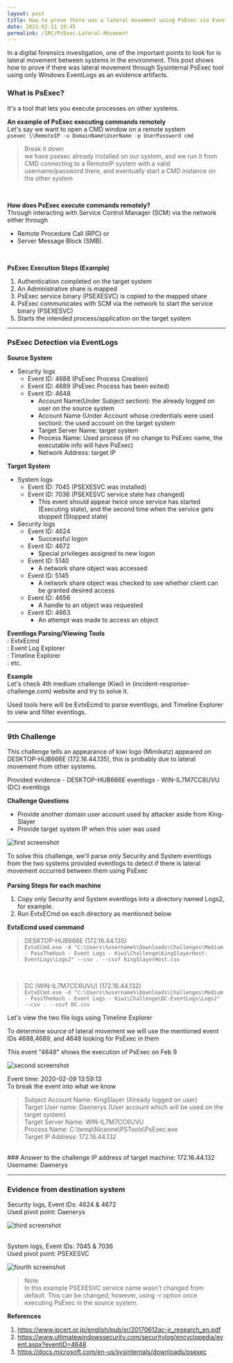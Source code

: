 ```yaml
---
layout: post
title: How to prove there was a lateral movement using PsExec via EventLogs?
date: 2021-02-21 19:45
permalink: /IRC/PsExec-Lateral-Movement
---
```


In a digital forensics investigation, one of the important points to look for is lateral movement between systems in the environment. This post shows how to prove if there was lateral movement through Sysinternal PsExec tool using only Windows EventLogs as an evidence artifacts.

###  What is PsExec?
It's a tool that lets you execute processes on other systems.


**An example of PsExec executing commands remotely**<br>
Let's say we want to open a CMD window on a remote system<br>
`psexec \\RemoteIP -u DomainName\UserName -p UserPassword cmd`<br>

> Break it down<br>
we have psexec already installed on our system, and we run it from CMD connecting to a RemoteIP system with a valid username/password there, and eventually start a CMD instance on the other system

<br>

**How does PsExec execute commands remotely?**<br>
Through interacting with Service Control Manager (SCM) via the network either through 
- Remote Procedure Call (RPC) or 
- Server Message Block (SMB).<br>
<br>

**PsExec Execution Steps (Example)**
1. Authentication completed on the target system<br>
2. An Administrative share is mapped<br>
3. PsExec service binary (PSEXESVC) is copied to the mapped share<br>
4. PsExec communicates with SCM via the network to start the service binary (PSEXESVC)<br>
5. Starts the intended process/application on the target system<br>


***

### PsExec Detection via EventLogs

**Source System**<br>
- Security logs<br>
    - Event ID: 4688 (PsExec Process Creation)
    -  Event ID: 4689 (PsExec Process has been exited)
    -  Event ID: 4648
	    -  Account Name(Under Subject section): the already logged on user on the source system
	    -  Account Name (Under Account whose credentials were used section): the used account on the target system
	    -  Target Server Name: target system
	    -  Process Name: Used process (if no change to PsExec name, the executable info will have PsExec)
	    -  Network Address: target IP

**Target System**<br>
- System logs
	- Event ID: 7045 (PSEXESVC was installed)
	- Event ID: 7036 (PSEXESVC service state has changed)
		- This event should appear twice once service has started (Executing state), and the second time when the service gets stopped (Stopped state)
- Security logs
	- Event ID: 4624
		- Successful logon
	- Event ID: 4672
		- Special privileges assigned to new logon
	- Event ID: 5140
		- A network share object was accessed
	- Event ID: 5145
		- A network share object was checked to see whether client can be granted desired access
	- Event ID: 4656
		- A handle to an object was requested
	- Event ID: 4663
		- An attempt was made to access an object

**Eventlogs Parsing/Viewing Tools**<br>
: EvtxEcmd<br>
: Event Log Explorer<br>
: Timeline Explorer<br>
: etc.<br>


**Example**<br>
Let's check 4th medium challenge (Kiwi) in (incident-response-challenge.com) website and try to solve it.

Used tools here will be EvtxEcmd to parse eventlogs, and Timeline Explorer to view and filter eventlogs.

---

### 9th Challenge

This challenge tells an appearance of kiwi logo (Mimikatz) appeared on DESKTOP-HUB666E (172.16.44.135), this is probably due to lateral movement from other systems.

Provided evidence
	- DESKTOP-HUB666E eventlogs
	- WIN-IL7M7CC6UVU (DC) eventlogs

**Challenge Questions**
- Provide another domain user account used by attacker aside from King-Slayer<br>
- Provide target system IP when this user was used<br>

![first screenshot]({{site.baseurl}}/assets/images/210221-1.png)

To solve this challenge, we'll parse only Security and System eventlogs from the two systems provided eventlogs to detect if there is lateral movement occurred between them using PsExec<br>
<br>
**Parsing Steps for each machine**<br>
1. Copy only Security and System eventlogs into a directory named Logs2, for example.
2. Run EvtxECmd on each directory as mentioned below<br>

**EvtxEcmd used command**<br>

> DESKTOP-HUB666E (172.16.44.135)<br>
`EvtxECmd.exe -d "C:\Users\%username%\Downloads\Challenges\Medium - PassTheHash - Event Logs - Kiwi\Challenge\KingSlayerHost- EventLogs\Logs2" --csv . --csvf KingSlayerHost.csv`
<br>

> DC (WIN-IL7M7CC6UVU) (172.16.44.132)<br>
`EvtxECmd.exe -d "C:\Users\%username%\Downloads\Challenges\Medium - PassTheHash - Event Logs - Kiwi\Challenge\DC-EventLogs\Logs2" --csv . --csvf DC.csv`


Let's view the two file logs using Timeline Explorer

To determine source of lateral movement we will use the mentioned event IDs 4688,4689, and 4648 looking for PsExec in them

This event "4648" shows the execution of PsExec on Feb 9

![second screenshot]({{site.baseurl}}/assets/images/210221-2.png)

Event time: 2020-02-09 13:59:13<br>
To break the event into what we know<br>
> Subject Account Name: KingSlayer (Already logged on user)<br>
Target User name: Daenerys (User account which will be used on the target system)<br>
Target Server Name: WIN-IL7M7CC6UVU<br>
Process Name: C:\\temp\\Niceone\\PSTools\\PsExec.exe<br>
Target IP Address: 172.16.44.132<br>

<br>
### Answer to the challenge
IP address of target machine: 172.16.44.132<br>
Username: Daenerys<br>

***

### Evidence from destination system

Security logs, Event IDs: 4624 & 4672<br>
Used pivot point: Daenerys

![third screenshot]({{site.baseurl}}/assets/images/210221-3.png)

<br>
System logs, Event IDs: 7045 & 7036<br>
Used pivot point: PSEXESVC

![fourth screenshot]({{site.baseurl}}/assets/images/210221-4.png)

> Note<br>
In this example PSEXESVC service name wasn't changed from default.
This can be changed; however, using -r option once executing PsExec in the source system.


**References**<br>
1. https://www.jpcert.or.jp/english/pub/sr/20170612ac-ir_research_en.pdf
2. https://www.ultimatewindowssecurity.com/securitylog/encyclopedia/event.aspx?eventID=4648
3. https://docs.microsoft.com/en-us/sysinternals/downloads/psexec